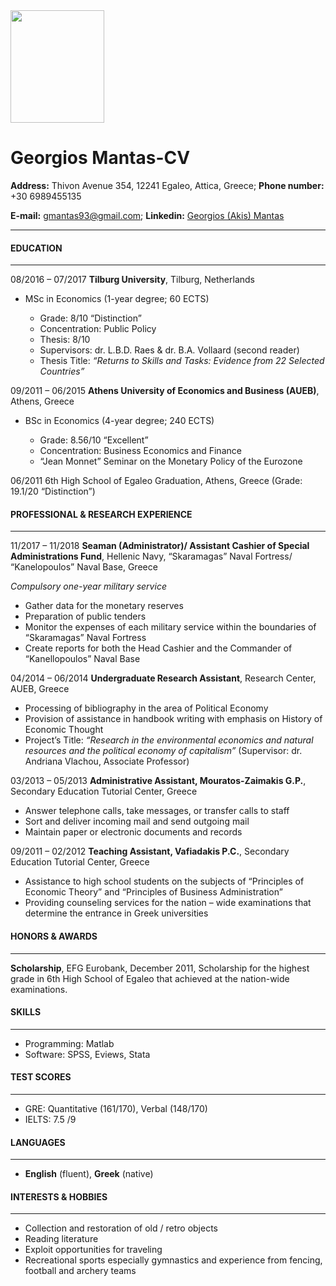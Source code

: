 <img src="https://github.com/gmantas93/assignments/blob/master/mantas.jpg" width="150" height="180" />

Georgios Mantas-CV
====================

**Address:** Thivon Avenue 354, 12241 Egaleo, Attica, Greece; **Phone number:** +30 6989455135 

**E-mail:** gmantas93@gmail.com; **Linkedin:** [Georgios (Akis) Mantas](https://www.linkedin.com/in/georgios-akis-mantas-bb1a9a104/)

---------------------

#### EDUCATION
___
08/2016 – 07/2017 **Tilburg University**, Tilburg, Netherlands

* MSc in Economics (1-year degree; 60 ECTS)

   * Grade: 8/10 “Distinction”
   * Concentration: Public Policy
   * Thesis: 8/10
   * Supervisors: dr. L.B.D. Raes & dr. B.A. Vollaard (second reader)
   * Thesis Title: _“Returns to Skills and Tasks: Evidence from 22 Selected Countries”_

09/2011 – 06/2015 **Athens University of Economics and Business (AUEB)**, Athens, Greece

* BSc in Economics (4-year degree; 240 ECTS)

  * Grade: 8.56/10 “Excellent”
  * Concentration: Business Economics and Finance
  * “Jean Monnet” Seminar on the Monetary Policy of the Eurozone

06/2011 6th High School of Egaleo Graduation, Athens, Greece (Grade: 19.1/20 “Distinction”)

#### PROFESSIONAL & RESEARCH EXPERIENCE
___
11/2017 – 11/2018 **Seaman (Administrator)/ Assistant Cashier of Special Administrations Fund**, Hellenic Navy, “Skaramagas” Naval Fortress/ “Kanelopoulos” Naval Base, Greece

_Compulsory one-year military service_

* Gather data for the monetary reserves
* Preparation of public tenders
* Monitor the expenses of each military service within the boundaries of “Skaramagas” Naval Fortress
* Create reports for both the Head Cashier and the Commander of “Kanellopoulos” Naval Base

04/2014 – 06/2014 **Undergraduate Research Assistant**, Research Center, AUEB, Greece
* Processing of bibliography in the area of Political Economy
* Provision of assistance in handbook writing with emphasis on History of Economic Thought
* Project’s Title: _“Research in the environmental economics and natural resources and the political
economy of capitalism”_ (Supervisor: dr. Andriana Vlachou, Associate Professor)

03/2013 – 05/2013 **Administrative Assistant, Mouratos-Zaimakis G.P.**, Secondary Education Tutorial Center, Greece
* Answer telephone calls, take messages, or transfer calls to staff
* Sort and deliver incoming mail and send outgoing mail
* Maintain paper or electronic documents and records

09/2011 – 02/2012 **Teaching Assistant, Vafiadakis P.C.**, Secondary Education Tutorial Center, Greece
* Assistance to high school students on the subjects of “Principles of Economic Theory” and “Principles of Business Administration”
* Providing counseling services for the nation – wide examinations that determine the entrance in Greek universities

#### HONORS & AWARDS
___
**Scholarship**, EFG Eurobank, December 2011, Scholarship for the highest grade in 6th High School of Egaleo that achieved at the nation-wide examinations.

#### SKILLS
___
* Programming:    Matlab 
* Software:       SPSS, Eviews, Stata

#### TEST SCORES
___
* GRE: Quantitative (161/170), Verbal (148/170)
* IELTS: 7.5 /9

#### LANGUAGES
___
* **English** (fluent), **Greek** (native)

#### INTERESTS & HOBBIES 
___
* Collection and restoration of old / retro objects
* Reading literature 
* Exploit opportunities for traveling  
* Recreational sports especially gymnastics and experience from fencing, football and archery teams 


